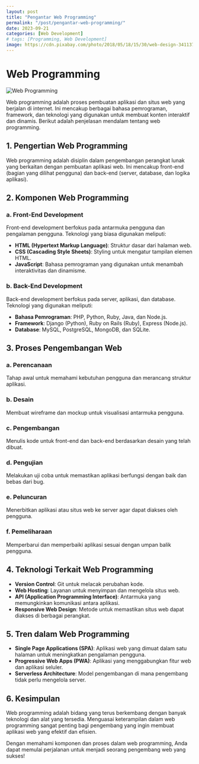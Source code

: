 ```yaml
---
layout: post
title: "Pengantar Web Programming"
permalink: "/post/pengantar-web-programming/"
date: 2023-09-21
categories: [Web Development]
# tags: [Programming, Web Development]
image: https://cdn.pixabay.com/photo/2018/05/18/15/30/web-design-3411373_1280.jpg
---
```


# Web Programming

![Web Programming](https://cdn.pixabay.com/photo/2018/05/18/15/30/web-design-3411373_1280.jpg)

Web programming adalah proses pembuatan aplikasi dan situs web yang berjalan di internet. Ini mencakup berbagai bahasa pemrograman, framework, dan teknologi yang digunakan untuk membuat konten interaktif dan dinamis. Berikut adalah penjelasan mendalam tentang web programming.

## 1. Pengertian Web Programming

Web programming adalah disiplin dalam pengembangan perangkat lunak yang berkaitan dengan pembuatan aplikasi web. Ini mencakup front-end (bagian yang dilihat pengguna) dan back-end (server, database, dan logika aplikasi).

## 2. Komponen Web Programming

### a. Front-End Development

Front-end development berfokus pada antarmuka pengguna dan pengalaman pengguna. Teknologi yang biasa digunakan meliputi:

- **HTML (Hypertext Markup Language)**: Struktur dasar dari halaman web.
- **CSS (Cascading Style Sheets)**: Styling untuk mengatur tampilan elemen HTML.
- **JavaScript**: Bahasa pemrograman yang digunakan untuk menambah interaktivitas dan dinamisme.

### b. Back-End Development

Back-end development berfokus pada server, aplikasi, dan database. Teknologi yang digunakan meliputi:

- **Bahasa Pemrograman**: PHP, Python, Ruby, Java, dan Node.js.
- **Framework**: Django (Python), Ruby on Rails (Ruby), Express (Node.js).
- **Database**: MySQL, PostgreSQL, MongoDB, dan SQLite.

## 3. Proses Pengembangan Web

### a. Perencanaan

Tahap awal untuk memahami kebutuhan pengguna dan merancang struktur aplikasi.

### b. Desain

Membuat wireframe dan mockup untuk visualisasi antarmuka pengguna.

### c. Pengembangan

Menulis kode untuk front-end dan back-end berdasarkan desain yang telah dibuat.

### d. Pengujian

Melakukan uji coba untuk memastikan aplikasi berfungsi dengan baik dan bebas dari bug.

### e. Peluncuran

Menerbitkan aplikasi atau situs web ke server agar dapat diakses oleh pengguna.

### f. Pemeliharaan

Memperbarui dan memperbaiki aplikasi sesuai dengan umpan balik pengguna.

## 4. Teknologi Terkait Web Programming

- **Version Control**: Git untuk melacak perubahan kode.
- **Web Hosting**: Layanan untuk menyimpan dan mengelola situs web.
- **API (Application Programming Interface)**: Antarmuka yang memungkinkan komunikasi antara aplikasi.
- **Responsive Web Design**: Metode untuk memastikan situs web dapat diakses di berbagai perangkat.

## 5. Tren dalam Web Programming

- **Single Page Applications (SPA)**: Aplikasi web yang dimuat dalam satu halaman untuk meningkatkan pengalaman pengguna.
- **Progressive Web Apps (PWA)**: Aplikasi yang menggabungkan fitur web dan aplikasi seluler.
- **Serverless Architecture**: Model pengembangan di mana pengembang tidak perlu mengelola server.

## 6. Kesimpulan

Web programming adalah bidang yang terus berkembang dengan banyak teknologi dan alat yang tersedia. Menguasai keterampilan dalam web programming sangat penting bagi pengembang yang ingin membuat aplikasi web yang efektif dan efisien.

Dengan memahami komponen dan proses dalam web programming, Anda dapat memulai perjalanan untuk menjadi seorang pengembang web yang sukses!
